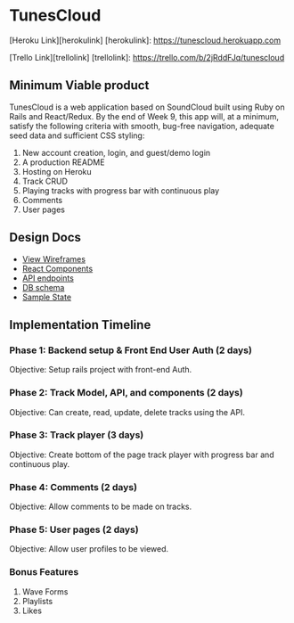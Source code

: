# TunesCloud

[Heroku Link][herokulink]
[herokulink]: https://tunescloud.herokuapp.com

[Trello Link][trellolink]
[trellolink]: https://trello.com/b/2jRddFJq/tunescloud

## Minimum Viable product
TunesCloud is a web application based on SoundCloud built using Ruby on Rails and React/Redux. By the end of Week 9, this app will, at a minimum, satisfy the following criteria with smooth, bug-free navigation, adequate seed data and sufficient CSS styling:

1. New account creation, login, and guest/demo login
2. A production README
3. Hosting on Heroku
4. Track CRUD
5. Playing tracks with progress bar with continuous play
6. Comments
7. User pages

## Design Docs

* [View Wireframes][wireframes]
* [React Components][components]
* [API endpoints][api-endpoints]
* [DB schema][schema]
* [Sample State][sample-state]

[wireframes]: ./wireframes
[components]: ./component-hierarchy.md
[sample-state]: ./sample-state.md
[api-endpoints]: ./api-endpoints.md
[schema]: ./schema.md


## Implementation Timeline

### Phase 1: Backend setup & Front End User Auth (2 days)
Objective: Setup rails project with front-end Auth.

### Phase 2: Track Model, API, and components (2 days)
Objective: Can create, read, update, delete tracks using the API.

### Phase 3: Track player (3 days)
Objective: Create bottom of the page track player with progress bar and continuous play.

### Phase 4: Comments (2 days)
Objective: Allow comments to be made on tracks.

### Phase 5: User pages (2 days)
Objective: Allow user profiles to be viewed.


### Bonus Features
1. Wave Forms
2. Playlists
3. Likes
